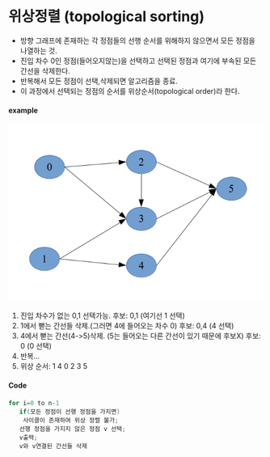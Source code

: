 # 위상정렬 (topological sorting)
* 방향 그래프에 존재하는 각 정점들의 선행 순서를 위해하지 않으면서 모든 정점을 나열하는 것.
* <bold>진입 차수 0인 정점</bold>(들어오지않는)을 선택하고 선택된 정점과 여기에 부속된 모든 간선을 삭제한다.
* 반복해서 모든 정점이 선택,삭제되면 알고리즘을 종료.
* 이 과정에서 선택되는 정점의 순서를 <bold>위상순서(topological order)</bold>라 한다.
#### example
![Alt text](ex1.png)
1. 진입 차수가 없는 0,1 선택가능. 후보: 0,1 (여기선 1 선택)
2. 1에서 뻗는 간선들 삭제.(그러면 4에 들어오는 차수 0) 후보: 0,4 (4 선택)
3. 4에서 뻗는 간선(4->5)삭제. (5는 들어오는 다른 간선이 있기 때문에 후보X) 후보: 0 (0 선택)
4. 반복...
5. 위상 순서: 1 4 0 2 3 5

#### Code
```C++
for i=0 to n-1
   if(모든 정점이 선행 정점을 가지면)
	사이클이 존재하여 위상 정렬 불가;
   선행 정점을 가지지 않은 정점 v 선택;
   v출력;
   v와 v연결된 간선들 삭제

```
